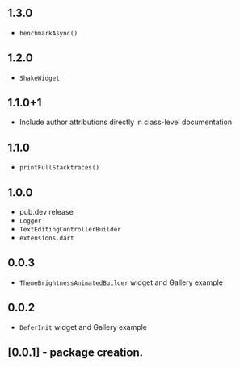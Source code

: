 ## 1.3.0
* `benchmarkAsync()`

## 1.2.0
* `ShakeWidget`

## 1.1.0+1
* Include author attributions directly in class-level documentation

## 1.1.0
* `printFullStacktraces()`

## 1.0.0
* pub.dev release
* `Logger`
* `TextEditingControllerBuilder`
* `extensions.dart`
## 0.0.3
* `ThemeBrightnessAnimatedBuilder` widget and Gallery example
## 0.0.2
* `DeferInit` widget and Gallery example
## [0.0.1] - package creation.
